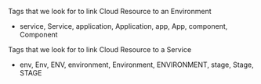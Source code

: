 
Tags that we look for to link Cloud Resource to an Environment
- service, Service, application, Application, app, App, component, Component

Tags that we look for to link Cloud Resource to a Service
- env, Env, ENV, environment, Environment, ENVIRONMENT, stage, Stage, STAGE
